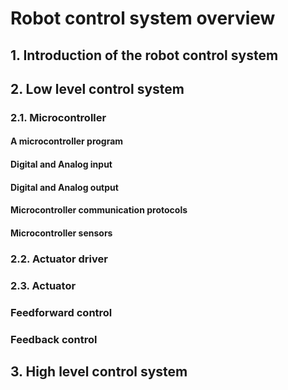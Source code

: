 # Robot control system overview

## 1. Introduction of the robot control system

## 2. Low level control system
### 2.1. Microcontroller
#### A microcontroller program

#### Digital and Analog input

#### Digital and Analog output

#### Microcontroller communication protocols

#### Microcontroller sensors

### 2.2. Actuator driver

### 2.3. Actuator

### Feedforward control

### Feedback control

## 3. High level control system

